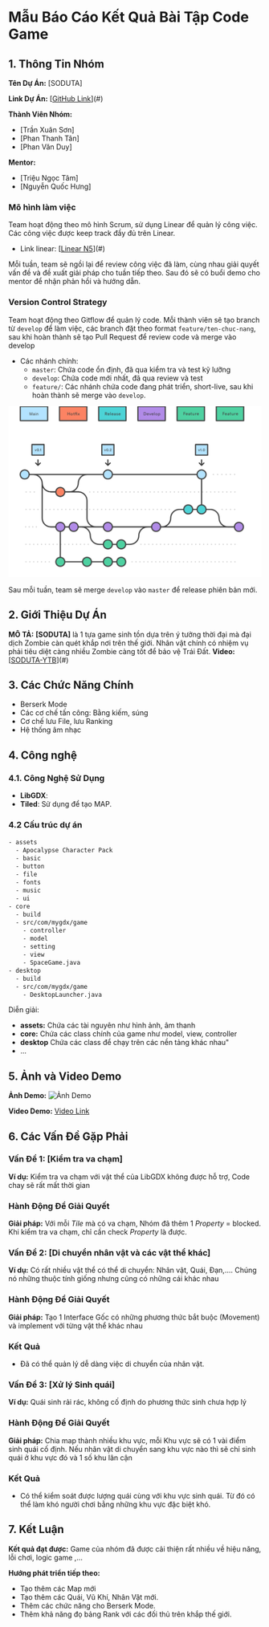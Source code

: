 # Mẫu Báo Cáo Kết Quả Bài Tập Code Game

## 1. Thông Tin Nhóm

**Tên Dự Án:** [SODUTA]

**Link Dự Án:** [[GitHub Link](https://github.com/Yamaaaaaaaa/Group5_BTCK_PGC-Endless_Way.git)](#)

**Thành Viên Nhóm:**
- [Trần Xuân Sơn]
- [Phan Thanh Tân]
- [Phan Văn Duy]

**Mentor:**
- [Triệu Ngọc Tâm]
- [Nguyễn Quốc Hưng]


### Mô hình làm việc

Team hoạt động theo mô hình Scrum, sử dụng Linear để quản lý công việc. Các công việc được keep track đầy đủ trên Linear.
- Link linear: [[Linear N5](https://linear.app/pgjbdtproptit-part2/team/SDT/projects/active?fbclid=IwAR1ESP9KFQGMWj93qBpzXabN2zeH_5-VbZpe1nH1J-7E2O_D11sDfYcCkHY)](#)

Mỗi tuần, team sẽ ngồi lại để review công việc đã làm, cùng nhau giải quyết vấn đề và đề xuất giải pháp cho tuần tiếp theo. Sau đó sẽ có buổi demo cho mentor để nhận phản hồi và hướng dẫn.

### Version Control Strategy


Team hoạt động theo Gitflow để quản lý code. Mỗi thành viên sẽ tạo branch từ `develop` để làm việc, các branch đặt theo format `feature/ten-chuc-nang`, sau khi hoàn thành sẽ tạo Pull Request để review code và merge vào develop
- Các nhánh chính:
  - `master`: Chứa code ổn định, đã qua kiểm tra và test kỹ lưỡng
  - `develop`: Chứa code mới nhất, đã qua review và test
  - `feature/`: Các nhánh chứa code đang phát triển, short-live, sau khi hoàn thành sẽ merge vào `develop`. 

![alt text](image.png)

Sau mỗi tuần, team sẽ merge `develop` vào `master` để release phiên bản mới.



## 2. Giới Thiệu Dự Án

**MÔ TẢ:** **[SODUTA]** là 1 tựa game sinh tồn dựa trên ý tưởng thời đại mà đại dịch Zombie càn quét khắp nơi trên thế giới. Nhân vật chính có nhiệm vụ phải tiêu diệt càng nhiều Zombie càng tốt để bảo vệ Trái Đất.
**Video:** [[SODUTA-YTB]([https://github.com/Yamaaaaaaaa/Group5_BTCK_PGC-Endless_Way.git](https://youtu.be/j1kQNntlTBg))](#)

## 3. Các Chức Năng Chính

- Berserk Mode
- Các cơ chế tấn công: Bằng kiếm, súng
- Cơ chế lưu File, lưu Ranking
- Hệ thống âm nhạc

## 4. Công nghệ

### 4.1. Công Nghệ Sử Dụng
- **LibGDX**: 
- **Tiled**: Sử dụng để tạo MAP. 

### 4.2 Cấu trúc dự án

```
- assets 
  - Apocalypse Character Pack
  - basic
  - button
  - file
  - fonts
  - music
  - ui
- core
  - build
  - src/com/mygdx/game
    - controller
    - model
    - setting
    - view
    - SpaceGame.java
- desktop
  - build
  - src/com/mygdx/game
    - DesktopLauncher.java
```

Diễn giải:
- **assets:** Chứa các tài nguyên như hình ảnh, âm thanh
- **core:** Chứa các class chính của game như model, view, controller
- **desktop** Chứa các class để chạy trên các nền tảng khác nhau"
- ...
## 5. Ảnh và Video Demo

**Ảnh Demo:**
![Ảnh Demo](#)

**Video Demo:**
[Video Link](#)






## 6. Các Vấn Đề Gặp Phải

### Vấn Đề 1: [Kiểm tra va chạm]
**Ví dụ:** Kiểm tra va chạm với vật thể của LibGDX không được hỗ trợ, Code chay sẽ rất mất thời gian

### Hành Động Để Giải Quyết

**Giải pháp:** Với mỗi *Tile* mà có va chạm, Nhóm đã thêm 1 *Property* = blocked. Khi kiểm tra va chạm, chỉ cần check *Property* là được.


### Vấn Đề 2: [Di chuyển nhân vật và các vật thể khác]
**Ví dụ:** Có rất nhiều vật thể có thể di chuyển: Nhân vật, Quái, Đạn,.... Chúng nó những thuộc tính giống nhưng cũng có những cái khác nhau


### Hành Động Để Giải Quyết

**Giải pháp:** Tạo 1 Interface Gốc có những phương thức bắt buộc (Movement) và implement với từng vật thể khác nhau

### Kết Quả

- Đã có thể quản lý dễ dàng việc di chuyển của nhân vật.

### Vấn Đề 3: [Xử lý Sinh quái]
**Ví dụ:** Quái sinh rải rác, không cố định do phương thức sinh chưa hợp lý


### Hành Động Để Giải Quyết

**Giải pháp:** Chia map thành nhiều khu vực, mỗi Khu vực sẽ có 1 vài điểm sinh quái cố định. Nếu nhân vật di chuyển sang khu vực nào thì sẽ chỉ sinh quái ở khu vực đó và 1 số khu lân cận

### Kết Quả

- Có thể kiểm soát được lượng quái cùng với khu vực sinh quái. Từ đó có thể làm khó người chơi bằng những khu vực đặc biệt khó.

## 7. Kết Luận

**Kết quả đạt được:** Game của nhóm đã được cải thiện rất nhiều về hiệu năng, lỗi chơi, logic game ,...

**Hướng phát triển tiếp theo:** 
- Tạo thêm các Map mới
- Tạo thêm các Quái, Vũ Khí, Nhân Vật mới.
- Thêm các chức năng cho Berserk Mode.
- Thêm khả năng đọ bảng Rank với các đối thủ trên khắp thế giới.
